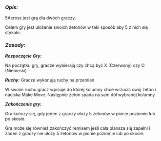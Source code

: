 ### _Opis:_
5Across jest grą dla dwóch graczy.
 
Celem gry jest ułożenie swoich żetonów w taki sposób aby 5 z nich się stykało. 

### _Zasady:_

***Rozpoczęcie Gry:***

Na początku gry, gracze wybierają czy chcą być X (Czerwony) czy O (Niebieski)

***Ruchy:***
Gracze wykonują ruchy na przemian.

W swoim ruchu gracz wpisuje do której kolumny chce wrzucić swój żeton i naciska Make Move. Następnie żeton spada na sam dół wybranej kolumny 


***Zakończenie gry:***

Gra kończy się, gdy jeden z graczy ułoży 5 żetonów w pionie poziomie lub po skosie.

Gra może się również zakończyć remisem jeśli cała plansza się zapełni i żaden
z graczy nie ułoży 5 żetonów w pionie poziomie lub po skosie.